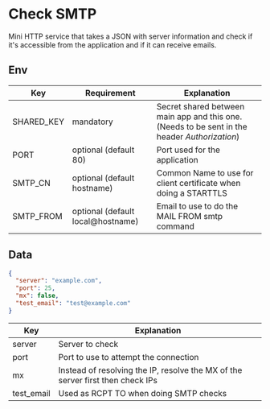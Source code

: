 # Check SMTP

Mini HTTP service that takes a JSON with server information and check
 if it's accessible from the application and if it can receive emails.

## Env

| Key        | Requirement           | Explanation                                                                                   |
|------------|-----------------------|-----------------------------------------------------------------------------------------------|
| SHARED_KEY | mandatory              | Secret shared between main app and this one. (Needs to be sent in the header *Authorization*) |
| PORT       | optional (default 80)  | Port used for the application                                                                 |
| SMTP_CN | optional (default hostname)| Common Name to use for client certificate when doing a STARTTLS                                                                |
| SMTP_FROM | optional (default local@hostname)| Email to use to do the MAIL FROM smtp command                                                               |

## Data
```json
{
  "server": "example.com",
  "port": 25,
  "mx": false,
  "test_email": "test@example.com"
}
```


| Key    | Explanation                                                                    |
|--------|--------------------------------------------------------------------------------|
| server | Server to check                                                                |
| port   | Port to use to attempt the connection                                          |
| mx     | Instead of resolving the IP, resolve the MX of the server first then check IPs |
| test_email     | Used as RCPT TO when doing SMTP checks |

